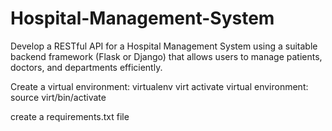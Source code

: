 # Hospital-Management-System
Develop a RESTful API for a Hospital Management System using a suitable backend framework (Flask or Django) that allows users to manage patients, doctors, and departments efficiently.

Create a virtual environment: virtualenv virt
activate virtual environment: source virt/bin/activate

create a requirements.txt file
